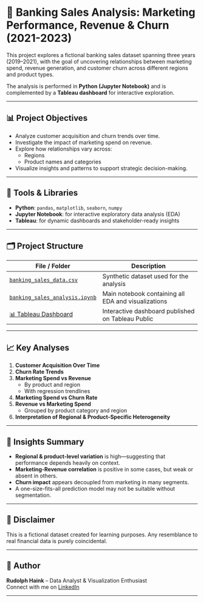 # 🏦 Banking Sales Analysis: Marketing Performance, Revenue & Churn (2021-2023)

This project explores a fictional banking sales dataset spanning three years (2019–2021), with the goal of uncovering relationships between marketing spend, revenue generation, and customer churn across different regions and product types.

The analysis is performed in **Python (Jupyter Notebook)** and is complemented by a **Tableau dashboard** for interactive exploration.

---

## 📊 Project Objectives

- Analyze customer acquisition and churn trends over time.
- Investigate the impact of marketing spend on revenue.
- Explore how relationships vary across:
  - Regions
  - Product names and categories
- Visualize insights and patterns to support strategic decision-making.

---

## 🧰 Tools & Libraries

- **Python**: `pandas`, `matplotlib`, `seaborn`, `numpy`
- **Jupyter Notebook**: for interactive exploratory data analysis (EDA)
- **Tableau**: for dynamic dashboards and stakeholder-ready insights

---

## 🗂️ Project Structure

| File / Folder                             | Description                                           |
|------------------------------------------|-------------------------------------------------------|
| [`banking_sales_data.csv`](https://your-link-here.com/banking_sales_data.csv) | Synthetic dataset used for the analysis              |
| [`banking_sales_analysis.ipynb`](https://your-link-here.com/banking_sales_analysis.ipynb) | Main notebook containing all EDA and visualizations |
| [📊 Tableau Dashboard](https://public.tableau.com/app/profile/rudolph.haink/viz/BankingSalesAnalysisMarketingPerformanceRevenueChurn/OverviewDashboard)           | Interactive dashboard published on Tableau Public    |

---

## 📈 Key Analyses

1. **Customer Acquisition Over Time**
2. **Churn Rate Trends**
3. **Marketing Spend vs Revenue**  
   - By product and region  
   - With regression trendlines
4. **Marketing Spend vs Churn Rate**
5. **Revenue vs Marketing Spend**  
   - Grouped by product category and region
6. **Interpretation of Regional & Product-Specific Heterogeneity**

---

## 📌 Insights Summary

- **Regional & product-level variation** is high—suggesting that performance depends heavily on context.
- **Marketing-Revenue correlation** is positive in some cases, but weak or absent in others.
- **Churn impact** appears decoupled from marketing in many segments.
- A one-size-fits-all prediction model may not be suitable without segmentation.

---

## 🧪 Disclaimer

This is a fictional dataset created for learning purposes. Any resemblance to real financial data is purely coincidental.

---

## 👤 Author

**Rudolph Haink** – Data Analyst & Visualization Enthusiast  
Connect with me on [LinkedIn](https://www.linkedin.com/in/rudolph-haink-a5454564/)

---
